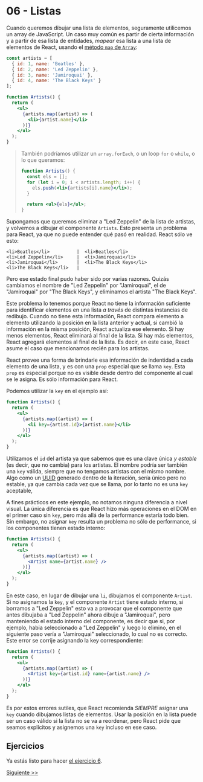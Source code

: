 # 06 - Listas

Cuando queremos dibujar una lista de elementos, seguramente utilicemos un array de JavaScript. Un caso muy común es partir de cierta información y a partir de esa lista de entidades, _mapear_ esa lista a una lista de elementos de React, usando el [método `map` de `Array`](https://developer.mozilla.org/es/docs/Web/JavaScript/Referencia/Objetos_globales/Array/map):

```jsx
const artists = [
  { id: 1, name: 'Beatles' },
  { id: 2, name: 'Led Zeppelin' },
  { id: 3, name: 'Jamiroquai' },
  { id: 4, name: 'The Black Keys' }
];

function Artists() {
  return (
    <ul>
      {artists.map((artist) => (
        <li>{artist.name}</li>
      ))}
    </ul>
  );
}
```

>También podríamos utilizar un `array.forEach`, o un loop `for` o `while`, o lo que queramos:
> ```jsx
> function Artists() {
>   const els = [];
>   for (let i = 0; i < artists.length; i++) {
>     els.push(<li>{artists[i].name}</li>);
>   }
>
>   return <ul>{els}</ul>;
> }
> ```

Supongamos que queremos eliminar a "Led Zeppelin" de la lista de artistas, y volvemos a dibujar el componente `Artists`. Esto presenta un problema para React, ya que no puede entender qué pasó en realidad. React sólo ve esto:

```
<li>Beatles</li>          |  <li>Beatles</li>
<li>Led Zeppelin</li>     |  <li>Jamiroquai</li>
<li>Jamiroquai</li>       |  <li>The Black Keys</li>
<li>The Black Keys</li>   |
```

Pero ese estado final pudo haber sido por varias razones. Quizás cambiamos el nombre de "Led Zeppelin" por "Jamiroquai", el de "Jamiroquai" por "The Black Keys", y eliminamos el artista "The Black Keys".

Este problema lo tenemos porque React no tiene la información suficiente para identificar elementos en una lista _a través_ de distintas instancias de redibujo. Cuando no tiene esta información, React compara elemento a elemento utilizando la posición en la lista anterior y actual, si cambió la información en la misma posición, React actualiza ese elemento. Si hay menos elementos, React eliminará al final de la lista. Si hay más elementos, React agregará elementos al final de la lista. Es decir, en este caso, React asume el caso que mencionamos recién para los artistas.

React provee una forma de brindarle esa información de indentidad a cada elemento de una lista, y es con una `prop` especial que se llama `key`. Esta `prop` es especial porque no es visible desde dentro del componente al cual se le asigna. Es sólo información para React.

Podemos utilizar la `key` en el ejemplo así:

```jsx
function Artists() {
  return (
    <ul>
      {artists.map((artist) => (
        <li key={artist.id}>{artist.name}</li>
      ))}
    </ul>
  );
}
```

Utilizamos el `id` del artista ya que sabemos que es una clave única _y estable_ (es decir, que no cambia) para los artistas. El nombre podría ser también una `key` válida, siempre que no tengamos artistas con el mismo nombre. Algo como un [UUID](https://en.wikipedia.org/wiki/Universally_unique_identifier) generado dentro de la iteración, sería único pero no estable, ya que cambia cada vez que se llama, por lo tanto no es una `key` aceptable,

A fines prácticos en este ejemplo, no notamos ninguna diferencia a nivel visual. La única diferencia es que React hizo más operaciones en el DOM en el primer caso sin `key`, pero más allá de la performance estaría todo bien. Sin embargo, no asignar `key` resulta un problema no sólo de performance, si los componentes tienen estado interno:

```jsx
function Artists() {
  return (
    <ul>
      {artists.map((artist) => (
        <Artist name={artist.name} />
      ))}
    </ul>
  );
}
```

En este caso, en lugar de dibujar una `li`, dibujamos el componente `Artist`. Si no asignamos la `key`, y el componente `Artist` tiene estado interno, si borramos a "Led Zeppelin" esto va a provocar que el componente que antes dibujaba a "Led Zeppelin" ahora dibuje a "Jamiroquai", pero manteniendo el estado interno del componente, es decir que si, por ejemplo, habia seleccionado a "Led Zeppelin" y luego lo elimino, en el siguiente paso vería a "Jamiroquai" seleccionado, lo cual no es correcto. Este error se corrije asignando la key correspondiente:

```jsx
function Artists() {
  return (
    <ul>
      {artists.map((artist) => (
        <Artist key={artist.id} name={artist.name} />
      ))}
    </ul>
  );
}
```

Es por estos errores sutiles, que React recomienda _SIEMPRE_ asignar una `key` cuando dibujamos listas de elementos. Usar la posición en la lista puede ser un caso válido si la lista no se va a reordenar, pero React pide que seamos explícitos y asignemos una `key` incluso en ese caso.

## Ejercicios

Ya estás listo para hacer [el ejercicio 6](http://localhost:3000/fundamentos/6).


[Siguiente >>](./07-ciclo-de-vida.md)
